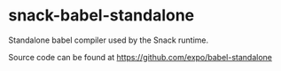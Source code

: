 # snack-babel-standalone

Standalone babel compiler used by the Snack runtime.

Source code can be found at https://github.com/expo/babel-standalone